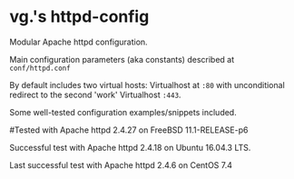 # vg.'s httpd-config
Modular Apache httpd configuration.

Main configuration parameters (aka constants)  described at `conf/httpd.conf`

By default includes two virtual hosts: Virtualhost at `:80` with unconditional redirect to the second 'work' Virtualhost `:443`.

Some well-tested configuration examples/snippets included.

#Tested with Apache httpd 2.4.27 on FreeBSD 11.1-RELEASE-p6

Successful test with Apache httpd 2.4.18 on Ubuntu 16.04.3 LTS.

Last successful test with Apache httpd 2.4.6 on CentOS 7.4
